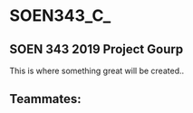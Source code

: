 # SOEN343_C_
## SOEN 343 2019 Project Gourp
This is where something great will be created..


## Teammates:
